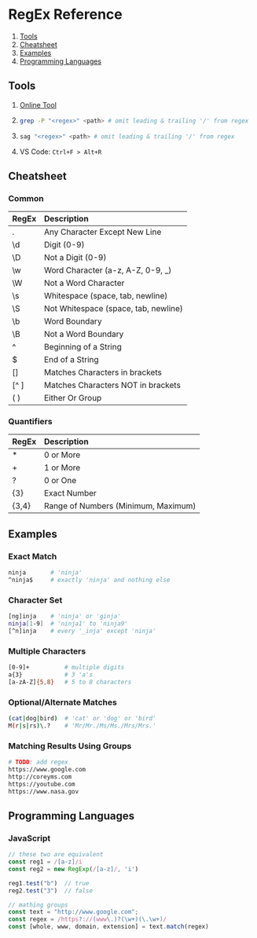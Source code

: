 # RegEx Reference
 1. [Tools](#tools)
 2. [Cheatsheet](#cheatsheet)
 3. [Examples](#examples)
 4. [Programming Languages](#programming-languages)

## Tools
 1. [Online Tool](https://regex101.com/)

 2. ```sh 
    grep -P "<regex>" <path> # omit leading & trailing '/' from regex
    ```
 3. ```sh
    sag "<regex>" <path> # omit leading & trailing '/' from regex
    ```
 4. VS Code: `Ctrl+F > Alt+R`

## Cheatsheet
### Common
| RegEx | Description                           |
|:------|:--------------------------------------|
|  .    | Any Character Except New Line         |
|  \d   | Digit (0-9)                           |
|  \D   | Not a Digit (0-9)                     |
|  \w   | Word Character (a-z, A-Z, 0-9, _)     |
|  \W   | Not a Word Character                  |
|  \s   | Whitespace (space, tab, newline)      |
|  \S   | Not Whitespace (space, tab, newline)  |
|  \b   | Word Boundary                         |
|  \B   | Not a Word Boundary                   |
|  ^    | Beginning of a String                 |
|  $    | End of a String                       |
|  []   | Matches Characters in brackets        |
|  [^ ] | Matches Characters NOT in brackets    |
|  ( )  | Either Or Group                       |

### Quantifiers
 | RegEx  | Description                         |    
 |:-------|:------------------------------------|  
 |  *     | 0 or More                           |
 |  +     | 1 or More                           |
 |  ?     | 0 or One                            |
 |  {3}   | Exact Number                        |
 |  {3,4} | Range of Numbers (Minimum, Maximum) |

## Examples
### Exact Match
```sh
ninja       # 'ninja'
^ninja$     # exactly 'ninja' and nothing else
```

### Character Set
``` sh
[ng]inja    # 'ninja' or 'ginja'
ninja[1-9]  # 'ninja1' to 'ninja9'
[^n]inja    # every '_inja' except 'ninja'
```

### Multiple Characters
``` sh
[0-9]+          # multiple digits
a{3}            # 3 'a's
[a-zA-Z]{5,8}   # 5 to 8 characters
```

### Optional/Alternate Matches
``` sh
(cat|dog|bird)  # 'cat' or 'dog' or 'bird'
M(r|s|rs)\.?    # 'Mr/Mr./Ms/Ms./Mrs/Mrs.'
```

### Matching Results Using Groups
``` sh
# TODO: add regex
https://www.google.com
http://coreyms.com
https://youtube.com
https://www.nasa.gov
```

## Programming Languages
### JavaScript
``` javascript
// these two are equivalent
const reg1 = /[a-z]/i
const reg2 = new RegExp(/[a-z]/, 'i')

reg1.test("b")  // true
reg2.test("3")  // false

// mathing groups
const text = "http://www.google.com";
const regex = /https?://(www\.)?(\w+)(\.\w+)/
const [whole, www, domain, extension] = text.match(regex)
```
